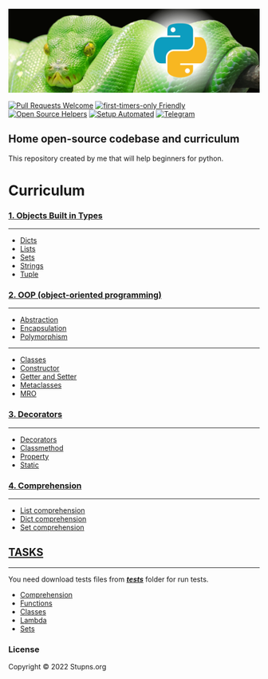 [![Stupns Home Banner](https://github.com/stupns/HOME/blob/master/images-git/python-banner.png)](https://github.com/stupns/HOME)

[![Pull Requests Welcome](https://img.shields.io/badge/PRs-welcome-brightgreen.svg?style=flat)](http://makeapullrequest.com)
[![first-timers-only Friendly](https://img.shields.io/badge/first--timers--only-friendly-blue.svg)](http://www.firsttimersonly.com/)
[![Open Source Helpers](https://www.codetriage.com/freecodecamp/freecodecamp/badges/users.svg)](https://stackoverflow.com/)
[![Setup Automated](https://img.shields.io/badge/setup-automated-blue?logo=gitpod)](https://gitpod.io/from-referrer/)
[![Telegram](https://img.shields.io/discord/692816967895220344)](https://t.me/Stupns)

## Home open-source codebase and curriculum

This repository created by me that will help beginners for python.

Curriculum
===============

### [1. Objects Built in Types](https://github.com/stupns/HOME/tree/master/Obj-Built-in-types)
___

- [Dicts](https://github.com/stupns/HOME/tree/master/Obj-Built-in-types/Dicts)
- [Lists](https://github.com/stupns/HOME/tree/master/Obj-Built-in-types/Lists)
- [Sets](https://github.com/stupns/HOME/tree/master/Obj-Built-in-types/Sets)
- [Strings](https://github.com/stupns/HOME/tree/master/Obj-Built-in-types/Strings)
- [Tuple](https://github.com/stupns/HOME/tree/master/Obj-Built-in-types/Tuple)

### [2. OOP (object-oriented programming)](https://github.com/stupns/HOME/tree/master/OOP)
___

- [Abstraction](https://github.com/stupns/HOME/blob/master/OOP/Abstraction.py)
- [Encapsulation](https://github.com/stupns/HOME/blob/master/OOP/Encapsulation.py)
- [Polymorphism](https://github.com/stupns/HOME/blob/master/OOP/Polymorphism.py)
  <br />
___

- [Classes](https://github.com/stupns/HOME/tree/master/OOP/Classes)
- [Constructor](https://github.com/stupns/HOME/tree/master/OOP/Constructor)
- [Getter and Setter](https://github.com/stupns/HOME/tree/master/OOP/Getter%20and%20Setter)
- [Metaclasses](https://github.com/stupns/HOME/tree/master/OOP/Metaclasses)
- [MRO](https://github.com/stupns/HOME/blob/master/OOP/MRO.py)

### [3. Decorators](https://github.com/stupns/HOME/tree/master/Decorators)

___

- [Decorators](https://github.com/stupns/HOME/blob/master/Decorators/decorators.py)
- [Classmethod](https://github.com/stupns/HOME/blob/master/Decorators/classmethod.py)
- [Property](https://github.com/stupns/HOME/blob/master/Decorators/property.py)
- [Static](https://github.com/stupns/HOME/blob/master/Decorators/static.py)

### [4. Comprehension](https://github.com/stupns/HOME/tree/master/Comprehension)

___

- [List comprehension](https://github.com/stupns/HOME/blob/master/Comprehension/ListComprehension.py)
- [Dict comprehension](https://github.com/stupns/HOME/blob/master/Comprehension/DictComprehension.py)
- [Set comprehension](https://github.com/stupns/HOME/blob/master/Comprehension/SetComprehension.py)

## [TASKS](https://github.com/stupns/HOME/tree/master/TASKS)

___
You need download tests files from **_[tests](https://github.com/stupns/HOME/tree/master/TASKS/TESTS)_** folder for run tests.

- [Comprehension](https://github.com/stupns/HOME/tree/master/TASKS/COMPREHENSION)
- [Functions](https://github.com/stupns/HOME/tree/master/TASKS/FUNCTION_EXERCISES)
- [Classes](https://github.com/stupns/HOME/tree/master/TASKS/CLASSES)
- [Lambda](https://github.com/stupns/HOME/tree/master/TASKS/LAMBDA)
- [Sets](https://github.com/stupns/HOME/tree/master/TASKS/SETS)

### License

Copyright © 2022 Stupns.org

